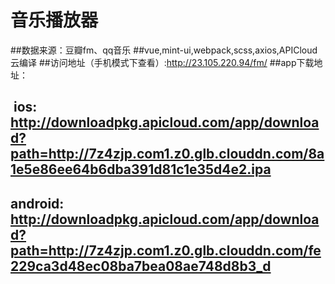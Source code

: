 # 音乐播放器
##数据来源：豆瓣fm、qq音乐
##vue,mint-ui,webpack,scss,axios,APICloud云编译
##访问地址（手机模式下查看）:http://23.105.220.94/fm/
##app下载地址：
##  ios: http://downloadpkg.apicloud.com/app/download?path=http://7z4zjp.com1.z0.glb.clouddn.com/8a1e5e86ee64b6dba391d81c1e35d4e2.ipa
##  android: http://downloadpkg.apicloud.com/app/download?path=http://7z4zjp.com1.z0.glb.clouddn.com/fe229ca3d48ec08ba7bea08ae748d8b3_d
